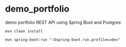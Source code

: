# demo_portfolio
demo portfolio REST API using Spring Boot and Postgres

`mvn clean install`

`mvn spring-boot:run "-Dspring-boot.run.profiles=dev"`
